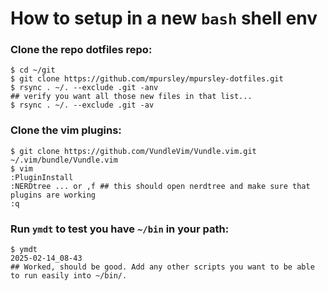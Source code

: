 # How to setup in a new `bash` shell env

### Clone the repo dotfiles repo:
```
$ cd ~/git
$ git clone https://github.com/mpursley/mpursley-dotfiles.git
$ rsync . ~/. --exclude .git -anv
## verify you want all those new files in that list...
$ rsync . ~/. --exclude .git -av
```

### Clone the vim plugins:
```
$ git clone https://github.com/VundleVim/Vundle.vim.git ~/.vim/bundle/Vundle.vim
$ vim
:PluginInstall
:NERDtree ... or ,f ## this should open nerdtree and make sure that plugins are working
:q
```

### Run `ymdt` to test you have `~/bin` in your path:
```
$ ymdt
2025-02-14_08-43
## Worked, should be good. Add any other scripts you want to be able to run easily into ~/bin/.  
```
